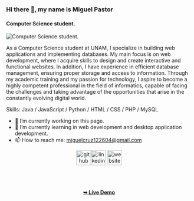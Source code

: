 
### Hi there 👋, my name is Miguel Pastor
#### Computer Science student.
![Computer Science student.](https://arturssmirnovs.github.io/github-profile-readme-generator/images/banner.png)

As a Computer Science student at UNAM, I specialize in building web applications and implementing databases. My main focus is on web development, where I acquire skills to design and create interactive and functional websites. In addition, I have experience in efficient database management, ensuring proper storage and access to information. Through my academic training and my passion for technology, I aspire to become a highly competent professional in the field of informatics, capable of facing the challenges and taking advantage of the opportunities that arise in the constantly evolving digital world.

Skills: Java / JavaScript / Python / HTML / CSS / PHP / MySQL 

- 🔭 I’m currently working on this page. 
- 🌱 I’m currently learning in web development and desktop application development. 
- 📫 How to reach me: miguelcruz122604@gmail.com 

<div align="center">
  
[<img src='https://cdn.jsdelivr.net/npm/simple-icons@3.0.1/icons/github.svg' alt='github' height='40'>](https://github.com/Miguel-Pastor)[<img src='https://cdn.jsdelivr.net/npm/simple-icons@3.0.1/icons/linkedin.svg' alt='linkedin' height='40'>](https://www.linkedin.com/in/EN-PROCESO/)  [<img src='https://cdn.jsdelivr.net/npm/simple-icons@3.0.1/icons/icloud.svg' alt='website' height='40'>](EN-PROCESO)

<br />
<br />

<a href=" https://miguel-pastor.github.io/My-Presentation/"><strong>➥ Live Demo</strong></a>


</div>




